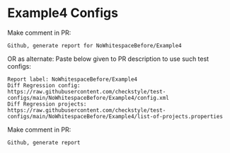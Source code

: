 # Example4 Configs
Make comment in PR:
```
Github, generate report for NoWhitespaceBefore/Example4
```
OR as alternate:
Paste below given to PR description to use such test configs:
```
Report label: NoWhitespaceBefore/Example4
Diff Regression config: https://raw.githubusercontent.com/checkstyle/test-configs/main/NoWhitespaceBefore/Example4/config.xml
Diff Regression projects: https://raw.githubusercontent.com/checkstyle/test-configs/main/NoWhitespaceBefore/Example4/list-of-projects.properties
```
Make comment in PR:
```
Github, generate report
```
